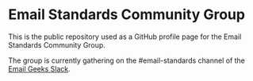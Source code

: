 # Email Standards Community Group

This is the public repository used as a GitHub profile page for the Email Standards Community Group.

The group is currently gathering on the #email-standards channel of the [Email Geeks Slack](https://email.geeks.chat/). 
